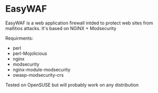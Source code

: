 # EasyWAF

EasyWAF is a web application firewall intded to protect web sites from mallitios attacks.
It's based on NGINX + Modsecurity 

Requirments:
* perl
* perl-Mojolicious
* nginx
* modsecurity
* nginx-module-modsecurity
* owasp-modsecurity-crs

Tested on OpenSUSE but will probably work on any distribution


